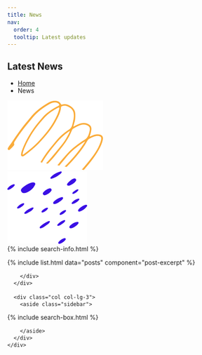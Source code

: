 ```yaml
---
title: News
nav:
  order: 4
  tooltip: Latest updates
---
```


<section class="page_banner decoration_wrap">
  <div class="container">
    <h1 class="page_heading">Latest News</h1>
    <ul class="breadcrumb_nav unordered_list_center">
      <li><a href="index.html">Home</a></li>
      <li>News</li>
    </ul>
  </div>
  <div class="deco_item deco_img_1" data-parallax='{"y" : -200, "smoothness": 6}'>
    <img src="/images/shapes/line_shape_1.png" alt="Line Shape Image">
  </div>
  <div class="deco_item deco_img_2" data-parallax='{"y" : 200, "smoothness": 6}'>
    <img src="/images/shapes/dot_shape_2.png" alt="Line Shape Image">
  </div>
</section>


<section class="blog_section section_space_md pt-0">
  <div class="container">
    <div class="row justify-content-lg-between">
      <div class="col col-lg-8">
        <div class="row">
{% include search-info.html %}

{% include list.html data="posts" component="post-excerpt" %}

        </div>
      </div>

      <div class="col col-lg-3">
        <aside class="sidebar">
{% include search-box.html %}


        </aside>
      </div>
    </div>
  </div>
</section>



